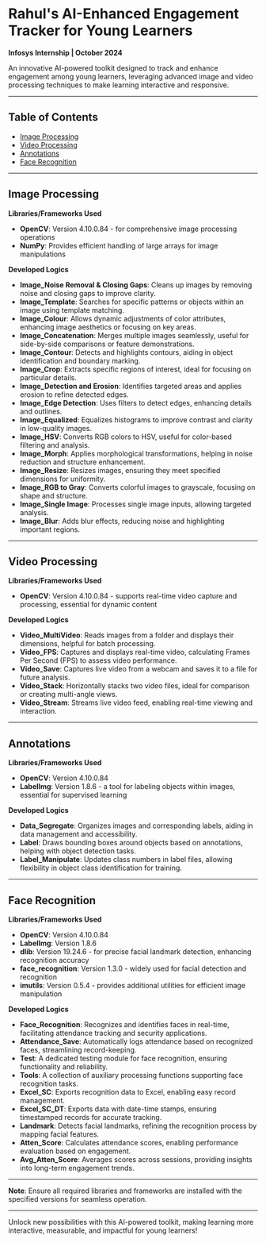 # Rahul's AI-Enhanced Engagement Tracker for Young Learners  
**Infosys Internship | October 2024**

An innovative AI-powered toolkit designed to track and enhance engagement among young learners, leveraging advanced image and video processing techniques to make learning interactive and responsive.

---

## Table of Contents
- [Image Processing](#image-processing)
- [Video Processing](#video-processing)
- [Annotations](#annotations)
- [Face Recognition](#face-recognition)

---

## Image Processing

**Libraries/Frameworks Used**  
- **OpenCV**: Version 4.10.0.84 - for comprehensive image processing operations  
- **NumPy**: Provides efficient handling of large arrays for image manipulations  

**Developed Logics**  
- **Image_Noise Removal & Closing Gaps**: Cleans up images by removing noise and closing gaps to improve clarity.
- **Image_Template**: Searches for specific patterns or objects within an image using template matching.
- **Image_Colour**: Allows dynamic adjustments of color attributes, enhancing image aesthetics or focusing on key areas.
- **Image_Concatenation**: Merges multiple images seamlessly, useful for side-by-side comparisons or feature demonstrations.
- **Image_Contour**: Detects and highlights contours, aiding in object identification and boundary marking.
- **Image_Crop**: Extracts specific regions of interest, ideal for focusing on particular details.
- **Image_Detection and Erosion**: Identifies targeted areas and applies erosion to refine detected edges.
- **Image_Edge Detection**: Uses filters to detect edges, enhancing details and outlines.
- **Image_Equalized**: Equalizes histograms to improve contrast and clarity in low-quality images.
- **Image_HSV**: Converts RGB colors to HSV, useful for color-based filtering and analysis.
- **Image_Morph**: Applies morphological transformations, helping in noise reduction and structure enhancement.
- **Image_Resize**: Resizes images, ensuring they meet specified dimensions for uniformity.
- **Image_RGB to Gray**: Converts colorful images to grayscale, focusing on shape and structure.
- **Image_Single Image**: Processes single image inputs, allowing targeted analysis.
- **Image_Blur**: Adds blur effects, reducing noise and highlighting important regions.

---

## Video Processing

**Libraries/Frameworks Used**  
- **OpenCV**: Version 4.10.0.84 - supports real-time video capture and processing, essential for dynamic content  

**Developed Logics**  
- **Video_MultiVideo**: Reads images from a folder and displays their dimensions, helpful for batch processing.
- **Video_FPS**: Captures and displays real-time video, calculating Frames Per Second (FPS) to assess video performance.
- **Video_Save**: Captures live video from a webcam and saves it to a file for future analysis.
- **Video_Stack**: Horizontally stacks two video files, ideal for comparison or creating multi-angle views.
- **Video_Stream**: Streams live video feed, enabling real-time viewing and interaction.

---

## Annotations

**Libraries/Frameworks Used**  
- **OpenCV**: Version 4.10.0.84  
- **LabelImg**: Version 1.8.6 - a tool for labeling objects within images, essential for supervised learning  

**Developed Logics**  
- **Data_Segregate**: Organizes images and corresponding labels, aiding in data management and accessibility.
- **Label**: Draws bounding boxes around objects based on annotations, helping with object detection tasks.
- **Label_Manipulate**: Updates class numbers in label files, allowing flexibility in object class identification for training.

---

## Face Recognition

**Libraries/Frameworks Used**  
- **OpenCV**: Version 4.10.0.84  
- **LabelImg**: Version 1.8.6  
- **dlib**: Version 19.24.6 - for precise facial landmark detection, enhancing recognition accuracy  
- **face_recognition**: Version 1.3.0 - widely used for facial detection and recognition  
- **imutils**: Version 0.5.4 - provides additional utilities for efficient image manipulation  

**Developed Logics**  
- **Face_Recognition**: Recognizes and identifies faces in real-time, facilitating attendance tracking and security applications.
- **Attendance_Save**: Automatically logs attendance based on recognized faces, streamlining record-keeping.
- **Test**: A dedicated testing module for face recognition, ensuring functionality and reliability.
- **Tools**: A collection of auxiliary processing functions supporting face recognition tasks.
- **Excel_SC**: Exports recognition data to Excel, enabling easy record management.
- **Excel_SC_DT**: Exports data with date-time stamps, ensuring timestamped records for accurate tracking.
- **Landmark**: Detects facial landmarks, refining the recognition process by mapping facial features.
- **Atten_Score**: Calculates attendance scores, enabling performance evaluation based on engagement.
- **Avg_Atten_Score**: Averages scores across sessions, providing insights into long-term engagement trends.

---

**Note**: Ensure all required libraries and frameworks are installed with the specified versions for seamless operation. 

---

Unlock new possibilities with this AI-powered toolkit, making learning more interactive, measurable, and impactful for young learners!
